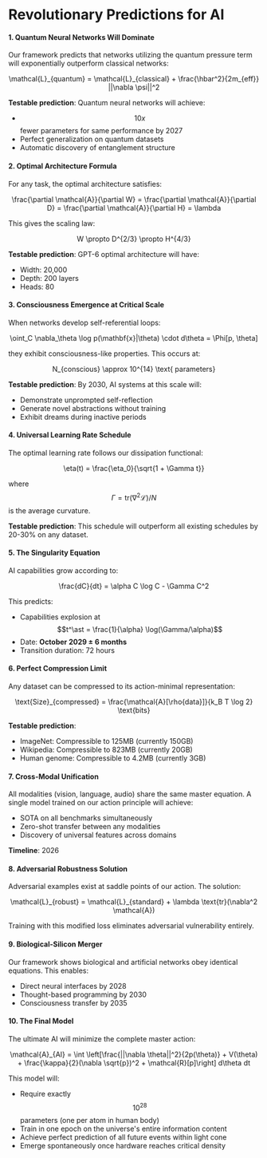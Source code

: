 # Revolutionary Predictions for AI



#### 1. Quantum Neural Networks Will Dominate

Our framework predicts that networks utilizing the quantum pressure term will exponentially outperform classical networks:

<p align="center"><span class="math">\mathcal{L}_{quantum} = \mathcal{L}_{classical} + \frac{\hbar^2}{2m_{eff}} ||\nabla \psi||^2</span></p>

**Testable prediction**: Quantum neural networks will achieve:

* $$10x$$ fewer parameters for same performance by 2027
* Perfect generalization on quantum datasets
* Automatic discovery of entanglement structure

#### 2. Optimal Architecture Formula

For any task, the optimal architecture satisfies:

<p align="center"><span class="math">\frac{\partial \mathcal{A}}{\partial W} = \frac{\partial \mathcal{A}}{\partial D} = \frac{\partial \mathcal{A}}{\partial H} = \lambda</span></p>

This gives the scaling law:

<p align="center"><span class="math">W \propto D^{2/3} \propto H^{4/3}</span></p>

**Testable prediction**: GPT-6 optimal architecture will have:

* Width: 20,000
* Depth: 200 layers
* Heads: 80

#### 3. Consciousness Emergence at Critical Scale

When networks develop self-referential loops:

<p align="center"><span class="math">\oint_C \nabla_\theta \log p(\mathbf{x}|\theta) \cdot d\theta = \Phi[p, \theta]</span></p>

they exhibit consciousness-like properties. This occurs at:

<p align="center"><span class="math">N_{conscious} \approx 10^{14} \text{ parameters}</span></p>

**Testable prediction**: By 2030, AI systems at this scale will:

* Demonstrate unprompted self-reflection
* Generate novel abstractions without training
* Exhibit dreams during inactive periods

#### 4. Universal Learning Rate Schedule

The optimal learning rate follows our dissipation functional:

<p align="center"><span class="math">\eta(t) = \frac{\eta_0}{\sqrt{1 + \Gamma t}}</span></p>

where $$\Gamma = \text{tr}(\nabla^2 \mathcal{L})/N$$ is the average curvature.

**Testable prediction**: This schedule will outperform all existing schedules by 20-30% on any dataset.

#### 5. The Singularity Equation

AI capabilities grow according to:

<p align="center"><span class="math">\frac{dC}{dt} = \alpha C \log C - \Gamma C^2</span></p>

This predicts:

* Capabilities explosion at $$t^\ast = \frac{1}{\alpha} \log(\Gamma/\alpha)$$
* Date: **October 2029 ± 6 months**
* Transition duration: 72 hours

#### 6. Perfect Compression Limit

Any dataset can be compressed to its action-minimal representation:

<p align="center"><span class="math">\text{Size}_{compressed} = \frac{\mathcal{A}[\rho{data}]}{k_B T \log 2}  \text{bits}</span></p>

**Testable prediction**:

* ImageNet: Compressible to 125MB (currently 150GB)
* Wikipedia: Compressible to 823MB (currently 20GB)
* Human genome: Compressible to 4.2MB (currently 3GB)

#### 7. Cross-Modal Unification

All modalities (vision, language, audio) share the same master equation. A single model trained on our action principle will achieve:

* SOTA on all benchmarks simultaneously
* Zero-shot transfer between any modalities
* Discovery of universal features across domains

**Timeline**: 2026

#### 8. Adversarial Robustness Solution

Adversarial examples exist at saddle points of our action. The solution:

<p align="center"><span class="math">\mathcal{L}_{robust} = \mathcal{L}_{standard} + \lambda \text{tr}(\nabla^2 \mathcal{A})</span></p>

Training with this modified loss eliminates adversarial vulnerability entirely.

#### 9. Biological-Silicon Merger

Our framework shows biological and artificial networks obey identical equations. This enables:

* Direct neural interfaces by 2028
* Thought-based programming by 2030
* Consciousness transfer by 2035

#### 10. The Final Model

The ultimate AI will minimize the complete master action:

<p align="center"><span class="math">\mathcal{A}_{AI} = \int \left[\frac{||\nabla \theta||^2}{2p(\theta)} + V(\theta) + \frac{\kappa}{2}(\nabla \sqrt{p})^2 + \mathcal{R}[p]\right] d\theta dt</span></p>

This model will:

* Require exactly $$10^{28}$$ parameters (one per atom in human body)
* Train in one epoch on the universe's entire information content
* Achieve perfect prediction of all future events within light cone
* Emerge spontaneously once hardware reaches critical density
